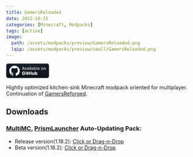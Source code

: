 ```yaml
---
title: GamersReloaded
date: 2022-10-31
categories: [Minecraft, Modpacks]
tags: [active]
image:
  path: /assets/modpacks/preview/GamersReloaded.png
  lqip: /assets/modpacks/preview/small/GamersReloaded.png
---
```

<a href="https://github.com/Den4enko/GamersReloaded"><img alt="SourceCode" height="40" src="/assets/badges/github_vector.svg"></a>

Hightly optimized kitchen-sink Minecraft modpack oriented for multiplayer. Continuation of [GamersReforged](/posts/GamersReforged/).

## Downloads
### [MultiMC](https://multimc.org/), [PrismLauncher](https://prismlauncher.org/) Auto-Updating Pack:
- Release version(1.18.2): [Click or Drag-n-Drop](/GamersReloaded/GamersReloaded.zip)
- Beta version(1.18.2): [Click or Drag-n-Drop](/GamersReloaded/GamersReloaded-Beta.zip)
